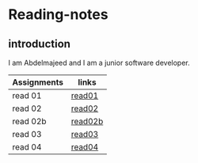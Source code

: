 
# Reading-notes

## introduction
 I am Abdelmajeed and I am a junior software developer. 



|Assignments     |       links|
----------------|-----------------
|read 01        | [read01](read01.md)|
|read 02       |[read02](read02.md)|
|read 02b         |[read02b](read02b.md)|
|read 03        |[read03](read03.md)|
|read 04         |[read04](read04.md)|
